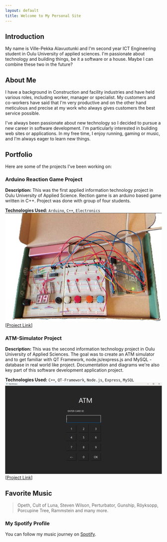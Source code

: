 ```yaml
---
layout: default
title: Welcome to My Personal Site
---
```

## Introduction
My name is Ville-Pekka Alavuotunki and I'm second year ICT Engineering student in Oulu University of applied sciences. 
I'm passionate about technology and building things, be it a software or a house. Maybe I can combine these two in the future?

## About Me
I have a background in Construction and facility industries and have held various roles, including worker, manager or specialist. My customers and co-workers have said that I'm very productive and on the other hand meticulous and precise at my work who always gives customers the best service possible.  

I've always been passionate about new technology so I decided to pursue a new career in software development. I'm particularly interested in building web sites or applications. In my free time, I enjoy running, gaming or music, and I'm always eager to learn new things.

## Portfolio
Here are some of the projects I've been working on:

### Arduino Reaction Game Project
**Description:** This was the first applied information technology project in Oulu University of Applied Science. Rection game is an arduino based game written in C++. Project was done with group of four students.

**Technologies Used:** `Arduino`, `C++`, `Electronics`
![Project Screenshot](images/arduino-spede.png)
[[Project Link](https://github.com/alavuvi/Arduino-ReactionGame)]

### ATM-Simulator Project
**Description:** This was the second information technology project in Oulu University of Applied Sciences. The goal was to create an ATM simulator and to get familiar with QT Framework, node.js/express.js and MySQL -database in real world like project. Documentation and diagrams we're also key part of this software development application project.

**Technologies Used:** `C++`, `QT-Framework`, `Node.js`, `Express`, `MySQL`
![Project Screenshot](images/atm-simulator.png)
[[Project Link](https://github.com/alavuvi/atm-simulator-project)]

## Favorite Music
> Opeth, Cult of Luna, Steven Wilson, Perturbator, Gunship, Röyksopp, Porcupine Tree, Rammstein and many more. 

### My Spotify Profile
You can follow my music journey on [Spotify](https://open.spotify.com/user/vial).
